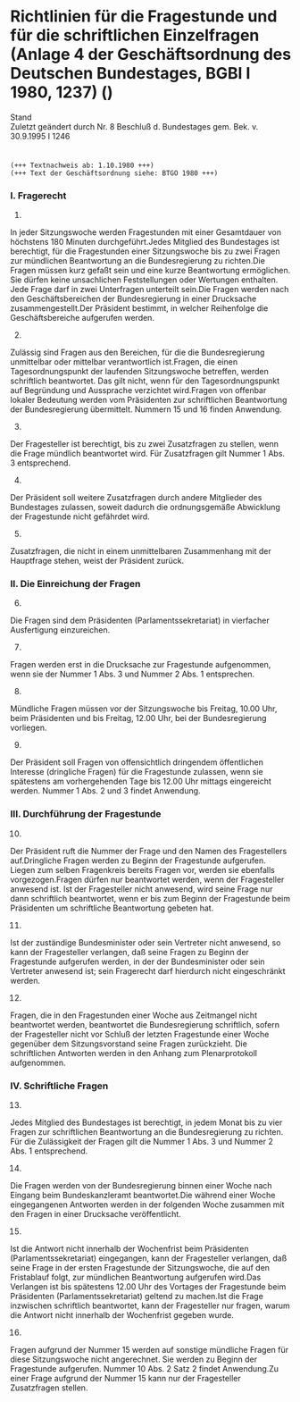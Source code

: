 Richtlinien für die Fragestunde und für die schriftlichen Einzelfragen (Anlage 4 der Geschäftsordnung des Deutschen Bundestages, BGBl I 1980, 1237) ()
======================================================================================================================================================

Stand  
Zuletzt geändert durch Nr. 8 Beschluß d. Bundestages gem. Bek. v. 30.9.1995 I 1246

### 

```
 
(+++ Textnachweis ab: 1.10.1980 +++)
(+++ Text der Geschäftsordnung siehe: BTGO 1980 +++)
```

### I. Fragerecht

1.  
In jeder Sitzungswoche werden Fragestunden mit einer Gesamtdauer von höchstens 180 Minuten durchgeführt.Jedes Mitglied des Bundestages ist berechtigt, für die Fragestunden einer Sitzungswoche bis zu zwei Fragen zur mündlichen Beantwortung an die Bundesregierung zu richten.Die Fragen müssen kurz gefaßt sein und eine kurze Beantwortung ermöglichen. Sie dürfen keine unsachlichen Feststellungen oder Wertungen enthalten. Jede Frage darf in zwei Unterfragen unterteilt sein.Die Fragen werden nach den Geschäftsbereichen der Bundesregierung in einer Drucksache zusammengestellt.Der Präsident bestimmt, in welcher Reihenfolge die Geschäftsbereiche aufgerufen werden.

2.  
Zulässig sind Fragen aus den Bereichen, für die die Bundesregierung unmittelbar oder mittelbar verantwortlich ist.Fragen, die einen Tagesordnungspunkt der laufenden Sitzungswoche betreffen, werden schriftlich beantwortet. Das gilt nicht, wenn für den Tagesordnungspunkt auf Begründung und Aussprache verzichtet wird.Fragen von offenbar lokaler Bedeutung werden vom Präsidenten zur schriftlichen Beantwortung der Bundesregierung übermittelt. Nummern 15 und 16 finden Anwendung.

3.  
Der Fragesteller ist berechtigt, bis zu zwei Zusatzfragen zu stellen, wenn die Frage mündlich beantwortet wird. Für Zusatzfragen gilt Nummer 1 Abs. 3 entsprechend.

4.  
Der Präsident soll weitere Zusatzfragen durch andere Mitglieder des Bundestages zulassen, soweit dadurch die ordnungsgemäße Abwicklung der Fragestunde nicht gefährdet wird.

5.  
Zusatzfragen, die nicht in einem unmittelbaren Zusammenhang mit der Hauptfrage stehen, weist der Präsident zurück.

### II. Die Einreichung der Fragen

6.  
Die Fragen sind dem Präsidenten (Parlamentssekretariat) in vierfacher Ausfertigung einzureichen.

7.  
Fragen werden erst in die Drucksache zur Fragestunde aufgenommen, wenn sie der Nummer 1 Abs. 3 und Nummer 2 Abs. 1 entsprechen.

8.  
Mündliche Fragen müssen vor der Sitzungswoche bis Freitag, 10.00 Uhr, beim Präsidenten und bis Freitag, 12.00 Uhr, bei der Bundesregierung vorliegen.

9.  
Der Präsident soll Fragen von offensichtlich dringendem öffentlichen Interesse (dringliche Fragen) für die Fragestunde zulassen, wenn sie spätestens am vorhergehenden Tage bis 12.00 Uhr mittags eingereicht werden. Nummer 1 Abs. 2 und 3 findet Anwendung.

### III. Durchführung der Fragestunde

10.  
Der Präsident ruft die Nummer der Frage und den Namen des Fragestellers auf.Dringliche Fragen werden zu Beginn der Fragestunde aufgerufen. Liegen zum selben Fragenkreis bereits Fragen vor, werden sie ebenfalls vorgezogen.Fragen dürfen nur beantwortet werden, wenn der Fragesteller anwesend ist. Ist der Fragesteller nicht anwesend, wird seine Frage nur dann schriftlich beantwortet, wenn er bis zum Beginn der Fragestunde beim Präsidenten um schriftliche Beantwortung gebeten hat.

11.  
Ist der zuständige Bundesminister oder sein Vertreter nicht anwesend, so kann der Fragesteller verlangen, daß seine Fragen zu Beginn der Fragestunde aufgerufen werden, in der der Bundesminister oder sein Vertreter anwesend ist; sein Fragerecht darf hierdurch nicht eingeschränkt werden.

12.  
Fragen, die in den Fragestunden einer Woche aus Zeitmangel nicht beantwortet werden, beantwortet die Bundesregierung schriftlich, sofern der Fragesteller nicht vor Schluß der letzten Fragestunde einer Woche gegenüber dem Sitzungsvorstand seine Fragen zurückzieht. Die schriftlichen Antworten werden in den Anhang zum Plenarprotokoll aufgenommen.

### IV. Schriftliche Fragen

13.  
Jedes Mitglied des Bundestages ist berechtigt, in jedem Monat bis zu vier Fragen zur schriftlichen Beantwortung an die Bundesregierung zu richten. Für die Zulässigkeit der Fragen gilt die Nummer 1 Abs. 3 und Nummer 2 Abs. 1 entsprechend.

14.  
Die Fragen werden von der Bundesregierung binnen einer Woche nach Eingang beim Bundeskanzleramt beantwortet.Die während einer Woche eingegangenen Antworten werden in der folgenden Woche zusammen mit den Fragen in einer Drucksache veröffentlicht.

15.  
Ist die Antwort nicht innerhalb der Wochenfrist beim Präsidenten (Parlamentssekretariat) eingegangen, kann der Fragesteller verlangen, daß seine Frage in der ersten Fragestunde der Sitzungswoche, die auf den Fristablauf folgt, zur mündlichen Beantwortung aufgerufen wird.Das Verlangen ist bis spätestens 12.00 Uhr des Vortages der Fragestunde beim Präsidenten (Parlamentssekretariat) geltend zu machen.Ist die Frage inzwischen schriftlich beantwortet, kann der Fragesteller nur fragen, warum die Antwort nicht innerhalb der Wochenfrist gegeben wurde.

16.  
Fragen aufgrund der Nummer 15 werden auf sonstige mündliche Fragen für diese Sitzungswoche nicht angerechnet. Sie werden zu Beginn der Fragestunde aufgerufen. Nummer 10 Abs. 2 Satz 2 findet Anwendung.Zu einer Frage aufgrund der Nummer 15 kann nur der Fragesteller Zusatzfragen stellen.
